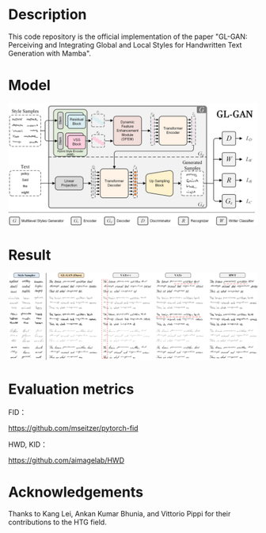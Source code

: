 # Description
This code repository is the official implementation of the paper "GL-GAN: Perceiving and Integrating Global and Local Styles for Handwritten Text Generation with Mamba".



# Model

![Model](https://github.com/Fyzjym/GL-GAN/blob/master/pic/01_net2.png)


# Result

![Result](https://github.com/Fyzjym/GL-GAN/blob/master/pic/anay.png)


# Evaluation metrics
FID：

https://github.com/mseitzer/pytorch-fid

HWD, KID：

https://github.com/aimagelab/HWD

# Acknowledgements
Thanks to Kang Lei, Ankan Kumar Bhunia, and Vittorio Pippi for their contributions to the HTG field.
